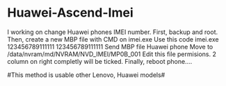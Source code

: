 # Huawei-Ascend-Imei
I working on change Huawei phones IMEI number. 
First, backup and root.
Then, create a new MBP file with CMD on imei.exe 
  Use this code imei.exe 123456789111111 123456789111111
Send MBP file Huawei phone
  Move to /data/nvram/md/NVRAM/NVD_IMEI/MP0B_001
  Edit this file permisions. 
  2 column on right completly will be ticked.
Finally, reboot phone....

#This method is usable other Lenovo, Huawei models#
  
